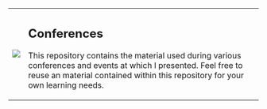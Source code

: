 <table>
  <tr><td><img src="https://i1.wp.com/nikcharlebois.com/wp-content/uploads/2018/06/Square.jpg?w=300" /></td>
<td><h2>Conferences</h2>
<p>This repository contains the material used during various conferences and events at which I presented. Feel free to reuse an material contained within this repository for your own learning needs.</p></td></tr></table>
